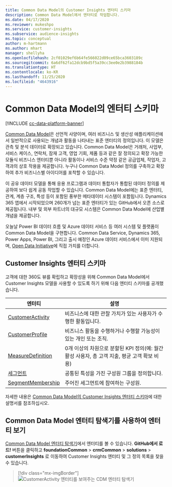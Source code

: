 ```yaml
---
title: Common Data Model의 Customer Insights 엔터티 스키마
description: Common Data Model에서 엔터티로 작업합니다.
ms.date: 04/17/2020
ms.reviewer: mukeshpo
ms.service: customer-insights
ms.subservice: audience-insights
ms.topic: conceptual
author: m-hartmann
ms.author: mhart
manager: shellyha
ms.openlocfilehash: 2cf01029ef6b64fe566022d09ce65bca3603189c
ms.sourcegitcommit: 6a6df62fa12dcb9bd5f5a39cc3ee0e2b3988184b
ms.translationtype: HT
ms.contentlocale: ko-KR
ms.lasthandoff: 11/25/2020
ms.locfileid: "4643916"
---
```

# <a name="entity-schemas-in-common-data-model"></a>Common Data Model의 엔터티 스키마

[!INCLUDE [cc-data-platform-banner](../includes/cc-data-platform-banner.md)]

[Common Data Model](https://docs.microsoft.com/common-data-model/)은 선언적 사양이며, 여러 비즈니스 및 생산성 애플리케이션에서 일반적으로 사용되는 개념과 활동을 나타내는 표준 엔터티의 정의입니다. 이 모델은 관측 및 분석 데이터로 확장되고 있습니다. Common Data Model은 거래처, 사업부, 서비스 케이스, 연락처, 잠재 고객, 영업 기회, 제품 등과 같은 잘 정의되고 확장 가능한 모듈식 비즈니스 엔터티뿐 아니라 활동이나 서비스 수준 약정 같은 공급업체, 작업자, 고객과의 상호 작용을 제공합니다. 누구나 Common Data Model 정의를 구축하고 확장하여 추가 비즈니스별 아이디어를 포착할 수 있습니다.

이 공유 데이터 모델을 통해 응용 프로그램과 데이터 통합자가 통합된 데이터 정의를 제공하여 보다 쉽게 공동 작업할 수 있습니다. Common Data Model에는 표준 엔터티, 관계, 계층 구조, 특성 등이 포함된 풍부한 메타데이터 시스템이 포함됩니다. Dynamics 365 앱에서 시작되었으며 260개가 넘는 표준 엔터티가 있는 GitHub에서 오픈 소스로 제공됩니다. 내부 및 외부 파트너의 대규모 시스템은 Common Data Model에 산업별 개념을 제공합니다.

오늘날 Power BI 데이터 흐름 및 Azure 데이터 서비스 등 여러 시스템 및 플랫폼이 Common Data Model을 구현합니다. Common Data Service, Dynamics 365, Power Apps, Power BI, 그리고 출시 예정인 Azure 데이터 서비스에서 이미 지원되며, [Open Data Initiative](https://www.microsoft.com/open-data-initiative)에 직접 가치를 더합니다.

## <a name="customer-insights-entity-schemas"></a>Customer Insights 엔터티 스키마

고객에 대한 360도 뷰를 확립하고 확장성을 위해 Common Data Model에서 Customer Insights 모델을 사용할 수 있도록 하기 위해 다음 엔터티 스키마를 공개했습니다.

| 엔터티 | 설명 |
|---------|---------|
|[CustomerActivity](https://docs.microsoft.com/common-data-model/schema/core/applicationcommon/foundationcommon/crmcommon/solutions/customerinsights/customeractivity) | 비즈니스에 대한 관찰 가치가 있는 사용자가 수행한 활동입니다. |
|[CustomerProfile](https://docs.microsoft.com/common-data-model/schema/core/applicationcommon/foundationcommon/crmcommon/solutions/customerinsights/customerprofile) | 비즈니스 활동을 수행하거나 수행할 가능성이 있는 개인 또는 조직. |
|[MeasureDefinition](https://docs.microsoft.com/common-data-model/schema/core/applicationcommon/foundationcommon/crmcommon/solutions/customerinsights/measuredefinition) | 0개 이상의 차원으로 분할된 KPI 정의(예: 월간 활성 사용자, 총 고객 지출, 평균 고객 확보 비용) |
|[세그먼트](https://docs.microsoft.com/common-data-model/schema/core/applicationcommon/foundationcommon/crmcommon/solutions/customerinsights/segment) | 공통된 특성을 가진 구성원 그룹을 정의합니다. |
|[SegmentMembership](https://docs.microsoft.com/common-data-model/schema/core/applicationcommon/foundationcommon/crmcommon/solutions/customerinsights/segmentmembership) | 주어진 세그먼트에 참여하는 구성원. |

자세한 내용은 [Common Data Model의 Customer Insights 엔터티 스키마](https://docs.microsoft.com/common-data-model/schema/core/applicationcommon/foundationcommon/crmcommon/solutions/customerinsights/overview)에 대한 설명서를 참조하십시오.

## <a name="view-entities-using-the-common-data-model-entity-navigator"></a>Common Data Model 엔터티 탐색기를 사용하여 엔터티 보기

[Common Data Model 엔터티 탐색기](https://microsoft.github.io/CDM/)에서 엔터티를 볼 수 있습니다. **GitHub에서 로드!** 버튼을 클릭하고 **foundationCommon** > **crmCommon** > **solutions** > **customerInsights** 로 이동하여 Customer Insights 엔터티 및 그 정의 목록을 찾을 수 있습니다.
> [!div class="mx-imgBorder"]
> ![CustomerActivity 엔터티를 보여주는 CDM 엔터티 탐색기](media/CDM-entity-navigator.png "CustomerActivity 엔터티를 보여주는 CDM 엔터티 탐색기")
